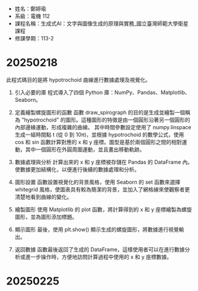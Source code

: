 - 姓名：鄭婷瑜
- 系級：電機 112
- 課程名稱：生成式AI：文字與圖像生成的原理與實務_國立臺灣師範大學衛星課程
- 修課學期：113-2



# 20250218
此程式碼目的是將 hypotrochoid 曲線進行數據處理及視覺化。

1. 引入必要的庫
程式導入了四個 Python 庫：NumPy、Pandas、Matplotlib、Seaborn。

2. 定義繪製螺旋圖形的函數
函數 draw_spirograph 的目的是生成並繪製一個稱為 "hypotrochoid" 的圖形。這種圖形的特徵是由一個圓形沿著另一個圓形的內部邊緣運動，形成複雜的曲線。
其中時間參數設定使用了 numpy.linspace 生成一組時間點 t (從 0 到 10π)，並根據 hypotrochoid 的數學公式，使用 cos 和 sin 函數計算對應的 x 和 y 座標。圖型是基於兩個圓形之間的相對運動，其中一個圓形在外圓周圍運動，並且畫出移動軌跡。

3. 數據處理與分析
計算出來的 x 和 y 座標被存儲在 Pandas 的 DataFrame 內。使數據更加結構化，以便進行後續的數據處理和分析。

4. 圖形設置
函數設置視覺化的背景風格，使用 Seaborn 的 set 函數來選擇 whitegrid 風格，使圖表具有較為簡潔的背景，並加入了網格線來使觀察者更清楚地看到曲線的變化。

5. 繪製圖形
使用 Matplotlib 的 plot 函數，將計算得到的 x 和 y 座標繪製為螺旋圖形，並為圖形添加標題。

6. 顯示圖形
最後，使用 plt.show() 顯示生成的螺旋圖形，將數據進行視覺輸出。

7. 返回數據
函數最後返回了生成的 DataFrame，這樣使用者可以在進行數據分析或進一步操作時，方便地訪問計算過程中使用的 x 和 y 座標數據。


# 20250225
